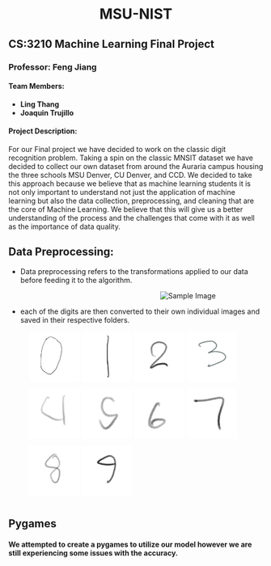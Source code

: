 <h1 align = "center"> MSU-NIST </h1>

## CS:3210 Machine Learning Final Project

### Professor: Feng Jiang

#### Team Members:

- **Ling Thang**
- **Joaquin Trujillo**

#### Project Description:

For our Final project we have decided to work on the classic digit recognition problem. Taking a spin on the classic MNSIT dataset we have decided to collect our own dataset from around the Auraria campus housing the three schools MSU Denver, CU Denver, and CCD. We decided to take this approach because we believe that as machine learning students it is not only important to understand not just the application of machine learning but also the data collection, preprocessing, and cleaning that are the core of Machine Learning. We believe that this will give us a better understanding of the process and the challenges that come with it as well as the importance of data quality.

## Data Preprocessing:

- Data preprocessing refers to the transformations applied to our data before feeding it to the algorithm.

<img src="./Data/SampleData.png" width="200" height="300" alt="Sample Image" style="margin-left: 300px; margin-right: auto;">

- each of the digits are then converted to their own individual images and saved in their respective folders.

<div style="margin-left: 40px;">
    <img src="./Data/0/A_1.png" width="100" height="100" alt="Sample0" style="margin-bottom: 10px;">
    <img src="./Data/1/B_19.png" width="100" height="100" alt="Sample1" style="margin-bottom: 10px;">
    <img src="./Data/2/C_87.png" width="100" height="100" alt="Sample2" style="margin-bottom: 10px;">
    <img src="./Data/3/D_23.png" width="100" height="100" alt="Sample3" style="margin-bottom: 10px;">
    <img src="./Data/4/E_65.png" width="100" height="100" alt="Sample4" style="margin-bottom: 10px;">
    <img src="./Data/5/F_27.png" width="100" height="100" alt="Sample5" style="margin-bottom: 10px;">
    <img src="./Data/6/G_89.png" width="100" height="100" alt="Sample6" style="margin-bottom: 10px;">
    <img src="./Data/7/H_42.png" width="100" height="100" alt="Sample7" style="margin-bottom: 10px;">
    <img src="./Data/8/I_33.png" width="100" height="100" alt="Sample8" style="margin-bottom: 10px;">
    <img src="./Data/9/J_94.png" width="100" height="100" alt="Sample9" style="margin-bottom: 10px;">
</div>

## Pygames

#### We attempted to create a pygames to utilize our model however we are still experiencing some issues with the accuracy.
